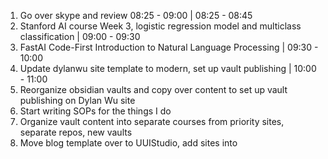 1. Go over skype and review 08:25 - 09:00 | 08:25 - 08:45
2. Stanford AI course Week 3, logistic regression model and multiclass classification | 09:00 - 09:30
3. FastAI Code-First Introduction to Natural Language Processing | 09:30 - 10:00
4. Update dylanwu site template to modern, set up vault publishing | 10:00 - 11:00
5. Reorganize obsidian vaults and copy over content to set up vault publishing on Dylan Wu site
6. Start writing SOPs for the things I do
7. Organize vault content into separate courses from priority sites, separate repos, new vaults
8. Move blog template over to UUIStudio, add sites into 